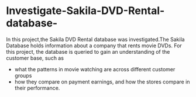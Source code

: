 # Investigate-Sakila-DVD-Rental-database-
In this project,the Sakila DVD Rental database was investigated.The Sakila Database holds information about a company that rents movie DVDs. For this project, the database is queried to gain an understanding of the customer base, such as 
 - what the patterns in movie watching are across different customer groups
 - how they compare on payment earnings, and how the stores compare in their performance.
